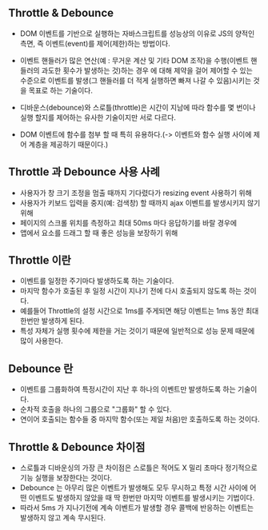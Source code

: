 ## Throttle & Debounce
- DOM 이벤트를 기반으로 실행하는 자바스크립트를 성능상의 이유로 JS의 양적인 측면, 즉 이벤트(event)를 제어(제한)하는 방법이다.

- 이벤트 핸들러가 많은 연산(예 : 무거운 계산 및 기타 DOM 조작)을 수행(이벤트 핸들러의 과도한 횟수가 발생하는 것)하는 경우 에 대해 제약을 걸어 제어할 수 있는 수준으로 이벤트를 발생(그 핸들러를 더 적게 실행하면 빠져 나갈 수 있음)시키는 것을 목표로 하는 기술이다.

- 디바운스(debounce)와 스로틀(throttle)은 시간이 지남에 따라 함수를 몇 번이나 실행 할지를 제어하는 유사한 기술이지만 서로 다르다.
- DOM 이벤트에 함수를 첨부 할 때 특히 유용하다.(-> 이벤트와 함수 실행 사이에 제어 계층을 제공하기 때문이다.)

## Throttle 과 Debounce 사용 사례
- 사용자가 창 크기 조정을 멈출 때까지 기다렸다가 resizing event 사용하기 위해
- 사용자가 키보드 입력을 중지(예: 검색창) 할 때까지 ajax 이벤트를 발생시키지 않기 위해
- 페이지의 스크롤 위치를 측정하고 최대 50ms 마다 응답하기를 바랄 경우에
- 앱에서 요소를 드래그 할 때 좋은 성능을 보장하기 위해
 
## Throttle 이란
- 이벤트를 일정한 주기마다 발생하도록 하는 기술이다.
- 마지막 함수가 호출된 후 일정 시간이 지나기 전에 다시 호출되지 않도록 하는 것이다.
- 예를들어 Throttle의 설정 시간으로 1ms를 주게되면 해당 이벤트는 1ms 동안 최대 한번만 발생하게 된다.
- 특성 자체가 실행 횟수에 제한을 거는 것이기 때문에 일반적으로 성능 문제 때문에 많이 사용한다.

## Debounce 란
- 이벤트를 그룹화하여 특정시간이 지난 후 하나의 이벤트만 발생하도록 하는 기술이다.
- 순차적 호출을 하나의 그룹으로 "그룹화" 할 수 있다.
- 연이어 호출되는 함수들 중 마지막 함수(또는 제일 처음)만 호출하도록 하는 것이다.

## Throttle & Debounce 차이점
- 스로틀과 디바운싱의 가장 큰 차이점은 스로틀은 적어도 X 밀리 초마다 정기적으로 기능 실행을 보장한다는 것이다.
- Debounce 는 아무리 많은 이벤트가 발생해도 모두 무시하고 특정 시간 사이에 어떤 이벤트도 발생하지 않았을 때 딱 한번만 마지막 이벤트를 발생시키는 기법이다.
- 따라서 5ms 가 지나기전에 계속 이벤트가 발생할 경우 콜백에 반응하는 이벤트는 발생하지 않고 계속 무시된다.

